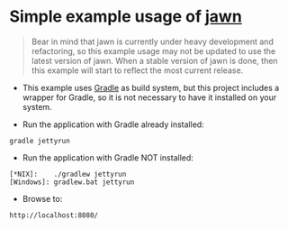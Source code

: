 # Simple example usage of [jawn](https://github.com/MTDdk/jawn)

> Bear in mind that jawn is currently under heavy development and refactoring, so this example usage may not be updated to use the latest version of jawn. When a stable version of jawn is done, then this example will start to reflect the most current release.

* This example uses [Gradle](http://gradle.org/) as build system, but this project includes a wrapper for Gradle,
so it is not necessary to have it installed on your system.

* Run the application with Gradle already installed:
```
gradle jettyrun
```
* Run the application with Gradle NOT installed:
```
[*NIX]:    ./gradlew jettyrun
[Windows]: gradlew.bat jettyrun
```


* Browse to:
```
http://localhost:8080/
```

